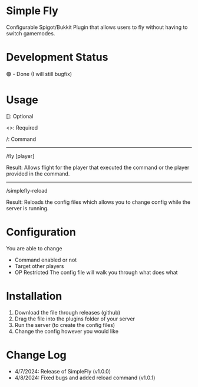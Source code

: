 # Simple Fly

Configurable Spigot/Bukkit Plugin that allows users to fly without having to switch gamemodes.

# Development Status

🟢 - Done (I will still bugfix)

# Usage
[]: Optional

<>: Required

/:  Command

-------------------------------------------

/fly [player]

Result: Allows flight for the player that executed the command or the player provided in the command.

-------------------------------------------

/simplefly-reload

Result: Reloads the config files which allows you to change config while the server is running.

# Configuration
You are able to change
- Command enabled or not
- Target other players
- OP Restricted
The config file will walk you through what does what

# Installation
1. Download the file through releases (github)
2. Drag the file into the plugins folder of your server
3. Run the server (to create the config files)
4. Change the config however you would like

# Change Log
- 4/7/2024: Release of SimpleFly                  (v1.0.0)
- 4/8/2024: Fixed bugs and added reload command   (v1.0.1)
